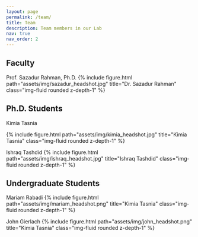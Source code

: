 ```yaml
---
layout: page
permalink: /team/
title: Team
description: Team members in our Lab
nav: true
nav_order: 2
---
```

## Faculty
Prof. Sazadur Rahman, Ph.D.
{% include figure.html path="assets/img/sazadur_headshot.jpg" title="Dr. Sazadur Rahman" class="img-fluid rounded z-depth-1" %}

## Ph.D. Students

Kimia Tasnia

{% include figure.html path="assets/img/kimia_headshot.jpg" title="Kimia Tasnia" class="img-fluid rounded z-depth-1" %}

Ishraq Tashdid
{% include figure.html path="assets/img/ishraq_headshot.jpg" title="Ishraq Tashdid" class="img-fluid rounded z-depth-1" %}

## Undergraduate Students

Mariam Rabadi
{% include figure.html path="assets/img/mariam_headshot.png" title="Kimia Tasnia" class="img-fluid rounded z-depth-1" %}

John Gierlach
{% include figure.html path="assets/img/john_headshot.png" title="Kimia Tasnia" class="img-fluid rounded z-depth-1" %}
